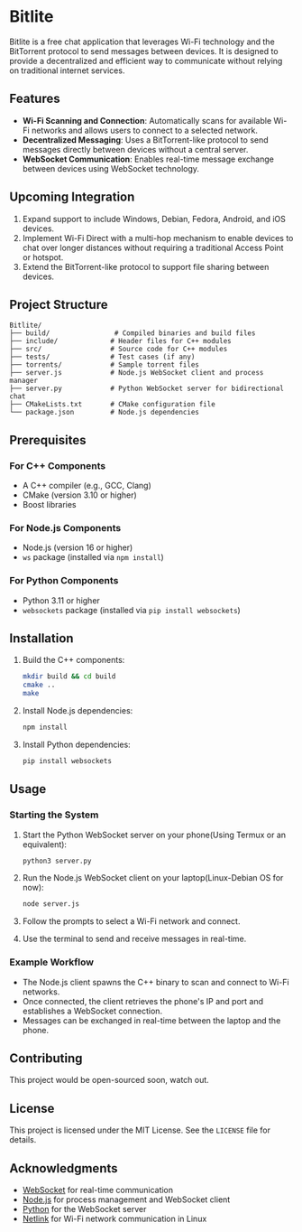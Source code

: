 # Bitlite

Bitlite is a free chat application that leverages Wi-Fi technology and the BitTorrent protocol to send messages between devices. It is designed to provide a decentralized and efficient way to communicate without relying on traditional internet services.

## Features

- **Wi-Fi Scanning and Connection**: Automatically scans for available Wi-Fi networks and allows users to connect to a selected network.
- **Decentralized Messaging**: Uses a BitTorrent-like protocol to send messages directly between devices without a central server.
- **WebSocket Communication**: Enables real-time message exchange between devices using WebSocket technology.

## Upcoming Integration

1. Expand support to include Windows, Debian, Fedora, Android, and iOS devices.
2. Implement Wi-Fi Direct with a multi-hop mechanism to enable devices to chat over longer distances without requiring a traditional Access Point or hotspot.
3. Extend the BitTorrent-like protocol to support file sharing between devices.

## Project Structure

```
Bitlite/
├── build/                # Compiled binaries and build files
├── include/             # Header files for C++ modules
├── src/                 # Source code for C++ modules
├── tests/               # Test cases (if any)
├── torrents/            # Sample torrent files
├── server.js            # Node.js WebSocket client and process manager
├── server.py            # Python WebSocket server for bidirectional chat
├── CMakeLists.txt       # CMake configuration file
└── package.json         # Node.js dependencies
```

## Prerequisites

### For C++ Components
- A C++ compiler (e.g., GCC, Clang)
- CMake (version 3.10 or higher)
- Boost libraries

### For Node.js Components
- Node.js (version 16 or higher)
- `ws` package (installed via `npm install`)

### For Python Components
- Python 3.11 or higher
- `websockets` package (installed via `pip install websockets`)

## Installation

1. Build the C++ components:
   ```bash
   mkdir build && cd build
   cmake ..
   make
   ```

1. Install Node.js dependencies:
   ```bash
   npm install
   ```

3. Install Python dependencies:
   ```bash
   pip install websockets
   ```

## Usage

### Starting the System

1. Start the Python WebSocket server on your phone(Using Termux or an equivalent):
   ```bash
   python3 server.py
   ```

2. Run the Node.js WebSocket client on your laptop(Linux-Debian OS for now):
   ```bash
   node server.js
   ```

3. Follow the prompts to select a Wi-Fi network and connect.

4. Use the terminal to send and receive messages in real-time.

### Example Workflow

- The Node.js client spawns the C++ binary to scan and connect to Wi-Fi networks.
- Once connected, the client retrieves the phone's IP and port and establishes a WebSocket connection.
- Messages can be exchanged in real-time between the laptop and the phone.

## Contributing

This project would be open-sourced soon, watch out.

## License

This project is licensed under the MIT License. See the `LICENSE` file for details.

## Acknowledgments


- [WebSocket](https://developer.mozilla.org/en-US/docs/Web/API/WebSockets_API) for real-time communication
- [Node.js](https://nodejs.org/) for process management and WebSocket client
- [Python](https://www.python.org/) for the WebSocket server
- [Netlink](https://wireless.docs.kernel.org/en/latest/en/developers/documentation/nl80211.html) for Wi-Fi network communication in Linux
